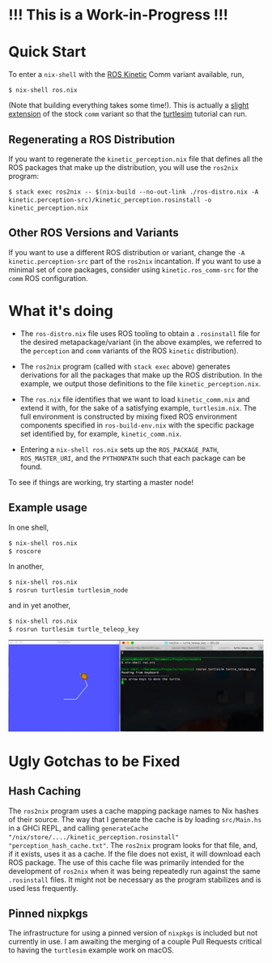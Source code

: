 # !!! This is a Work-in-Progress !!!

# Quick Start
To enter a `nix-shell` with the [ROS Kinetic](http://wiki.ros.org/kinetic) Comm variant available, run,

```shell
$ nix-shell ros.nix
```
(Note that building everything takes some time!). This is actually a [slight extension](https://github.com/acowley/ros2nix/blob/master/ros.nix#L23) of the stock `comm` variant so that the [turtlesim](http://wiki.ros.org/turtlesim) tutorial can run.

## Regenerating a ROS Distribution

If you want to regenerate the `kinetic_perception.nix` file that defines all the ROS packages that make up the distribution, you will use the `ros2nix` program:

```shell
$ stack exec ros2nix -- $(nix-build --no-out-link ./ros-distro.nix -A kinetic.perception-src)/kinetic_perception.rosinstall -o kinetic_perception.nix
```

## Other ROS Versions and Variants

If you want to use a different ROS distribution or variant, change the
`-A kinetic.perception-src` part of the `ros2nix` incantation. If you
want to use a minimal set of core packages, consider using
`kinetic.ros_comm-src` for the `comm` ROS configuration.

# What it's doing

- The `ros-distro.nix` file uses ROS tooling to obtain a `.rosinstall` file for the desired metapackage/variant (in the above examples, we referred to the `perception` and `comm` variants of the ROS `kinetic` distribution).

- The `ros2nix` program (called with `stack exec` above) generates derivations for all the packages that make up the ROS distribution. In the example, we output those definitions to the file `kinetic_perception.nix`.

- The `ros.nix` file identifies that we want to load `kinetic_comm.nix` and extend it with, for the sake of a satisfying example, `turtlesim.nix`. The full environment is constructed by mixing fixed ROS environment components specified in `ros-build-env.nix` with the specific package set identified by, for example, `kinetic_comm.nix`.

- Entering a `nix-shell ros.nix` sets up the `ROS_PACKAGE_PATH`,  `ROS_MASTER_URI`, and the `PYTHONPATH` such that each package can be found.

To see if things are working, try starting a master node!

## Example usage
In one shell,

```shell
$ nix-shell ros.nix
$ roscore
```

In another,

```shell
$ nix-shell ros.nix
$ rosrun turtlesim turtlesim_node
```

and in yet another,

```shell
$ nix-shell ros.nix
$ rosrun turtlesim turtle_teleop_key
```

![turtlesim demo](/images/TurtleDemo.jpg?raw=true "turtlesim demo")

# Ugly Gotchas to be Fixed

## Hash Caching
The `ros2nix` program uses a cache mapping package names to Nix hashes of their source. The way that I generate the cache is by loading `src/Main.hs` in a GHCi REPL, and calling `generateCache "/nix/store/..../kinetic_perception.rosinstall" "perception_hash_cache.txt"`. The `ros2nix` program looks for that file, and, if it exists, uses it as a cache. If the file does not exist, it will download each ROS package. The use of this cache file was primarily intended for the development of `ros2nix` when it was being repeatedly run against the same `.rosinstall` files. It might not be necessary as the program stabilizes and is used less frequently.

## Pinned nixpkgs
The infrastructure for using a pinned version of `nixpkgs` is included but not currently in use. I am awaiting the merging of a couple Pull Requests critical to having the `turtlesim` example work on macOS.
